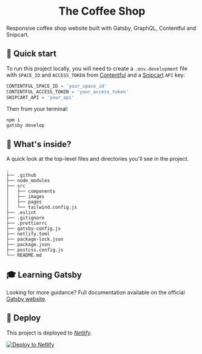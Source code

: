 <h1 align="center">
  The Coffee Shop
</h1>

Responsive coffee shop website built with Gatsby, GraphQL, Contentful and Snipcart.

## 🚀 Quick start

To run this project locally, you will need to create a `.env.development` file with `SPACE_ID` and `ACCESS_TOKEN` from [Contentful](https://www.contentful.com/) and a [Snipcart](https://snipcart.com/) `API` key:

```js
CONTENTFUL_SPACE_ID = 'your_space_id'
CONTENTFUL_ACCESS_TOKEN = 'your_access_token'
SNIPCART_API = 'your_api'
```

Then from your terminal:

```shell
npm i
gatsby develop
```

## 🧐 What's inside?

A quick look at the top-level files and directories you'll see in the project.

    .
    ├── .github
    ├── node_modules
    ├── src
    │   ├── components
    │   ├── images
    │   ├── pages
    │   └── tailwind.config.js
    ├── .eslint
    ├── .gitignore
    ├── .prettierrc
    ├── gatsby-config.js
    ├── netlify.toml
    ├── package-lock.json
    ├── package.json
    ├── postcss.config.js
    └── README.md

## 🎓 Learning Gatsby

Looking for more guidance? Full documentation available on the official [Gatsby website](https://www.gatsbyjs.com/).

## 💫 Deploy

This project is deployed to _[Netlify](https://www.netlify.com/)_.

[![Deploy to Netlify](https://www.netlify.com/img/deploy/button.svg)](https://app.netlify.com/start/deploy?repository=https://github.com/gatsbyjs/gatsby-starter-default)
